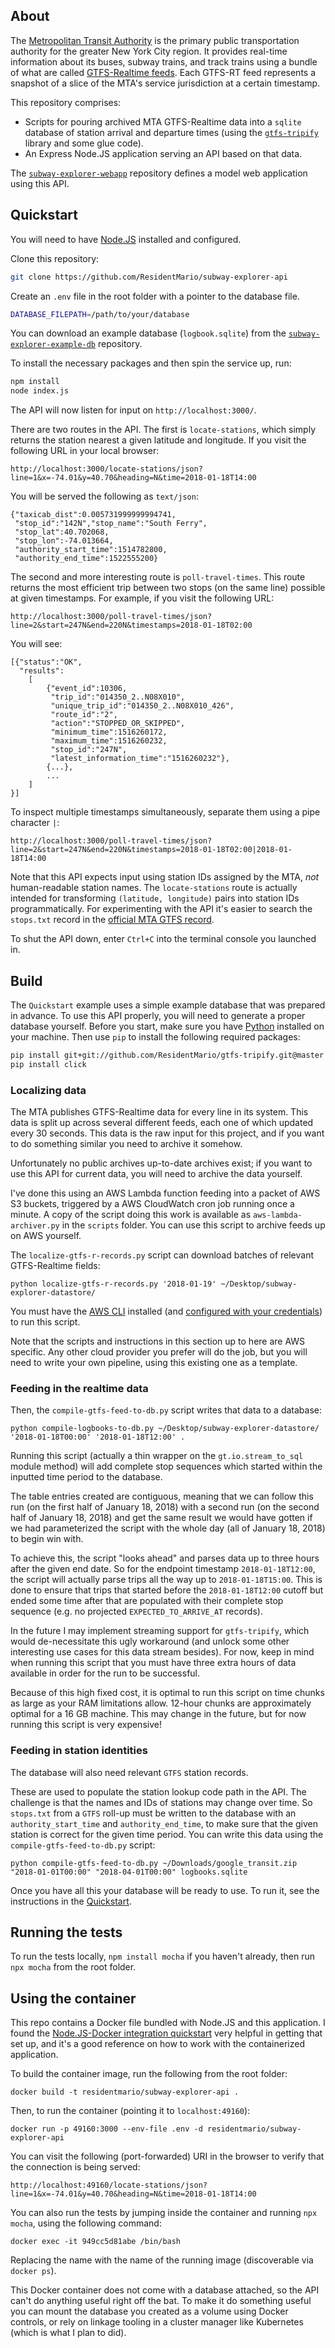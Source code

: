 ## About 

The [Metropolitan Transit Authority](https://en.wikipedia.org/wiki/Metropolitan_Transportation_Authority) is the 
primary public transportation authority for the greater New York City region. It provides real-time information about 
its buses, subway trains, and track trains using a bundle of what are called [GTFS-Realtime 
feeds](https://developers.google.com/transit/gtfs-realtime/). Each GTFS-RT feed represents a snapshot of a slice of the 
MTA's service jurisdiction at a certain timestamp.

This repository comprises:

* Scripts for pouring archived MTA GTFS-Realtime data into a `sqlite` database of station arrival and departure times (using 
the [`gtfs-tripify`](https://github.com/ResidentMario/gtfs-tripify) library and some glue code).
* An Express Node.JS application serving an API based on that data.

The [`subway-explorer-webapp`](https://github.com/ResidentMario/subway-explorer-webapp) repository defines a model web application using this API.

## Quickstart

You will need to have [Node.JS](https://nodejs.org/en/) installed and configured.

Clone this repository:

```sh
git clone https://github.com/ResidentMario/subway-explorer-api
```

Create an `.env` file in the root folder with a pointer to the database file.

```sh
DATABASE_FILEPATH=/path/to/your/database
```

You can download an example database (`logbook.sqlite`) from the 
[`subway-explorer-example-db`](https://github.com/ResidentMario/subway-explorer-example-db) repository.

To install the necessary packages and then spin the service up, run:

```sh
npm install
node index.js
```

The API will now listen for input on `http://localhost:3000/`.

There are two routes in the API. The first is `locate-stations`, which simply returns the station nearest a given 
latitude and longitude. If you visit the following URL in your local browser:

```
http://localhost:3000/locate-stations/json?line=1&x=-74.01&y=40.70&heading=N&time=2018-01-18T14:00
```

You will be served the following as `text/json`:

```
{"taxicab_dist":0.005731999999994741,
 "stop_id":"142N","stop_name":"South Ferry",
 "stop_lat":40.702068,
 "stop_lon":-74.013664,
 "authority_start_time":1514782800,
 "authority_end_time":1522555200}
```

The second and more interesting route is `poll-travel-times`. This route returns the most efficient trip between two 
stops (on the same line) possible at given timestamps. For example, if you visit the following URL:

```
http://localhost:3000/poll-travel-times/json?line=2&start=247N&end=220N&timestamps=2018-01-18T02:00
```

You will see:

```
[{"status":"OK",
  "results": 
    [
        {"event_id":10306,
         "trip_id":"014350_2..N08X010",
         "unique_trip_id":"014350_2..N08X010_426",
         "route_id":"2",
         "action":"STOPPED_OR_SKIPPED",
         "minimum_time":1516260172,
         "maximum_time":1516260232,
         "stop_id":"247N",
         "latest_information_time":"1516260232"},
        {...},
        ...
    ]
}]
```

To inspect multiple timestamps simultaneously, separate them using a pipe character `|`:

```
http://localhost:3000/poll-travel-times/json?line=2&start=247N&end=220N&timestamps=2018-01-18T02:00|2018-01-18T14:00
```

Note that this API expects input using station IDs assigned by the MTA, *not* human-readable station names. The 
`locate-stations` route is actually intended for transforming `(latitude, longitude)` pairs into station IDs 
programmatically. For experimenting with the API it's easier to search the `stops.txt` record in the [official MTA GTFS record](http://web.mta.info/developers/data/nyct/subway/google_transit.zip).

To shut the API down, enter `Ctrl+C` into the terminal console you launched in.

## Build

The `Quickstart` example uses a simple example database that was prepared in advance. To use this API properly, you will need to generate a proper database yourself. 
Before you start, make sure you have [Python](https://www.python.org/) installed on your machine. Then use `pip` to install the following required packages:

```sh
pip install git+git://github.com/ResidentMario/gtfs-tripify.git@master
pip install click
```

### Localizing data

The MTA publishes GTFS-Realtime data for every line in its system. This data is split up across several different feeds, each one of which updated every 30 seconds. This data is the raw input for this project, and if you want to do something similar you need to archive it somehow.

Unfortunately no public archives up-to-date archives exist; if you want to use this API for current data, you will need to archive the data yourself.

I've done this using an AWS Lambda function feeding into a packet of AWS S3 buckets, triggered by a AWS CloudWatch cron job running once a minute. A copy of the script doing this work is available as `aws-lambda-archiver.py` in the `scripts` folder. You can use this script to archive feeds up on AWS yourself.

The `localize-gtfs-r-records.py` script can download batches of relevant GTFS-Realtime fields:

    python localize-gtfs-r-records.py '2018-01-19' ~/Desktop/subway-explorer-datastore/
    
You must have the [AWS CLI](https://aws.amazon.com/cli/) installed (and [configured with your credentials](https://docs.aws.amazon.com/cli/latest/userguide/cli-chap-getting-started.html)) to run this script.
  
Note that the scripts and instructions in this section up to here are AWS specific. Any other cloud provider you prefer will do the job, but you will need to write your own pipeline, using this existing one as a template.

### Feeding in the realtime data

Then, the `compile-gtfs-feed-to-db.py` script writes that data to a database:

    python compile-logbooks-to-db.py ~/Desktop/subway-explorer-datastore/ '2018-01-18T00:00' '2018-01-18T12:00' .

Running this script (actually a thin wrapper on the `gt.io.stream_to_sql` module method) will add complete stop sequences which started within the inputted time period to the database.

The table entries created are contiguous, meaning that we can follow this run (on the first half of January 18, 2018) with a second run (on the second half of January 18, 2018) and get the same result we would have gotten if we had parameterized the script with the whole day (all of January 18, 2018) to begin win with.

To achieve this, the script "looks ahead" and parses data up to three hours after the given end date. So for the endpoint timestamp `2018-01-18T12:00`, the script will actually parse trips all the way up to `2018-01-18T15:00`. This is done to ensure that trips that started before the `2018-01-18T12:00` cutoff but ended some time after that are populated with their complete stop sequence (e.g. no projected `EXPECTED_TO_ARRIVE_AT` records).

In the future I may implement streaming support for `gtfs-tripify`, which would de-necessitate this ugly workaround (and unlock some other interesting use cases for this data stream besides). For now, keep in mind when running this script that you must have three extra hours of data available in order for the run to be successful.

Because of this high fixed cost, it is optimal to run this script on time chunks as large as your RAM limitations allow. 12-hour chunks are approximately optimal for a 16 GB machine. This may change in the future, but for now running this script is very expensive!

### Feeding in station identities

The database will also need relevant `GTFS` station records.

These are used to populate the station lookup code path in the API. The challenge is that the names and IDs of stations may change over time. So `stops.txt` from a `GTFS` roll-up must be written to the database with an `authority_start_time` and `authority_end_time`, to make sure that the given station is correct for the given time period. You can write this data using the `compile-gtfs-feed-to-db.py` script:

    python compile-gtfs-feed-to-db.py ~/Downloads/google_transit.zip "2018-01-01T00:00" "2018-04-01T00:00" logbooks.sqlite

Once you have all this your database will be ready to use. To run it, see the instructions in the [Quickstart](#Quickstart).

## Running the tests

To run the tests locally, `npm install mocha` if you haven't already, then run `npx mocha` from the root folder.

## Using the container

This repo contains a Docker file bundled with Node.JS and this application. I found the [Node.JS-Docker integration 
quickstart](https://nodejs.org/en/docs/guides/nodejs-docker-webapp/) very helpful in getting that set up, and it's a 
good reference on how to work with the containerized application.

To build the container image, run the following from the root folder:

    docker build -t residentmario/subway-explorer-api .

Then, to run the container (pointing it to `localhost:49160`):

    docker run -p 49160:3000 --env-file .env -d residentmario/subway-explorer-api

You can visit the following (port-forwarded) URI in the browser to verify that the connection is being served:

```
http://localhost:49160/locate-stations/json?line=1&x=-74.01&y=40.70&heading=N&time=2018-01-18T14:00
```


You can also run the tests by jumping inside the container and running `npx mocha`, using the following command:

    docker exec -it 949cc5d81abe /bin/bash

Replacing the name with the name of the running image (discoverable via `docker ps`).

This Docker container does not come with a database attached, so the API can't do anything useful right off the bat. 
To make it do something useful you can mount the database you created as a volume using Docker controls, or rely on 
linkage tooling in a cluster manager like Kubernetes (which is what I plan to did).
